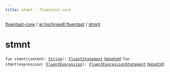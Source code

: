 ```yaml
---
title: stmnt - fluentast-core
---
```


[fluentast-core](../index.html) / [at.hschroedl.fluentast](index.html) / [stmnt](.)

# stmnt

`fun stmnt(content: `[`String`](https://kotlinlang.org/api/latest/jvm/stdlib/kotlin/-string/index.html)`): `[`FluentStatement`](../at.hschroedl.fluentast.ast.statement/-fluent-statement/index.html) [(source)](https://github.com/hschroedl/FluentAST/tree/master/core/src/main/kotlin//at.hschroedl.fluentast/Fluentast.kt#L84)
`fun stmnt(expression: `[`FluentExpression`](../at.hschroedl.fluentast.ast.expression/-fluent-expression/index.html)`): `[`FluentExpressionStatement`](../at.hschroedl.fluentast.ast.statement/-fluent-expression-statement/index.html) [(source)](https://github.com/hschroedl/FluentAST/tree/master/core/src/main/kotlin//at.hschroedl.fluentast/Fluentast.kt#L273)
